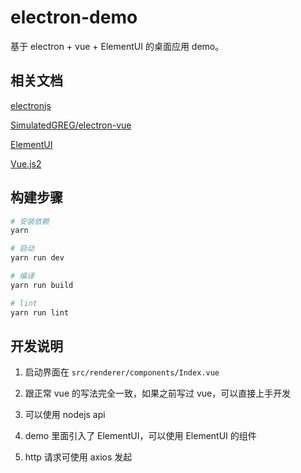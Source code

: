 # electron-demo

基于 electron + vue + ElementUI 的桌面应用 demo。

## 相关文档

[electronjs](https://www.electronjs.org/)

[SimulatedGREG/electron-vue](https://github.com/SimulatedGREG/electron-vue)

[ElementUI](https://element.eleme.cn/#/zh-CN)

[Vue.js2](https://cn.vuejs.org/v2/guide/index.html)

## 构建步骤

``` bash
# 安装依赖
yarn

# 启动
yarn run dev

# 编译
yarn run build

# lint
yarn run lint
```

## 开发说明

1. 启动界面在 `src/renderer/components/Index.vue`

2. 跟正常 vue 的写法完全一致，如果之前写过 vue，可以直接上手开发

3. 可以使用 nodejs api

4. demo 里面引入了 ElementUI，可以使用 ElementUI 的组件

5. http 请求可使用 axios 发起

